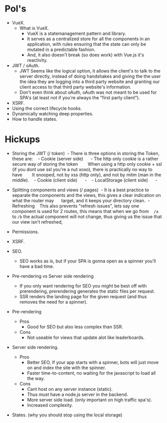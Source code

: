 # PoI's

- VueX.
  - What is VueX.
    - VueX is a statemanagement pattern and library.
    - It serves as a centralized store for all the components in an application, with rules ensuring that the state can only be mutated       in a predictable fashion.
    - And, it also doesn't break (so does work) with Vue.js it's reactivity.
- JWT / oAuth.
  - JWT Seems like the logical option, it allows the client's to talk to the server directly, instead of doing handshakes and giving the     the user the idea they are logging into a third party website and granting our client access to that third party website's
    information.
  - Don't even think about oAuth, oAuth was not meant to be used for SPA's (at least not if you're always the "first party client").
- XSRF.
- Using the correct lifecycle hooks.
- Dynamically watching deep properties.
- How to handle states.

# Hickups

- Storing the JWT (/ token)
  - There is three options in storing the Token, these are:
    - Cookie (server side)
      - The http only cookie is a rather secure way of storing the token
        When using a http only cookie + ssl (if you dont use ssl you're a nut xoxo), there is practically no way to have
        It snooped, not by xss (http only), and not by mitm (man in the middle).
    - Cookie (client side)
      - 
    - LocalStorage (client side)
      -
- Splitting components and views (/ pages)
  - It is a best practice to separate the components and the views, this gives a clear indication on what the router may  
    target, and it keeps your directory clean.
  - Refreshing
    This also prevents "refresh issues", lets say one component is used for 2 routes, this means that when we go from 
    `/a` to `/b` the actual component will not change, thus giving us the issue that our view isn't refreshed,
- Permissions.
- XSRF.
- SEO.
  - SEO works as is, but if your SPA is gonna open as a spinner you'll have a bad time.
- Pre-rendering vs Server side rendering
  - If you only want rendering for SEO you might be best off with prerendering, prerendering generates the static files per request.
  - SSR renders the landing page for the given request (and thus removes the need for a spinner).
- Pre-rendering
  - Pros
    - Good for SEO but also less complex than SSR.
  - Cons 
    - Not useable for views that update alot like leaderboards.
- Server side rendering.
  - Pros
    - Better SEO, If your app starts with a spinner, bots will just move on and index the site with the spinner.
    - Faster time-to-content, no waiting for the javascript to load all the way.
  - Cons
    - Cant host on any server instance (static).
    - Thus must have a node.js server in the backend.
    - More server side load. (only important on high traffic spa's).
    - Increased complexity.
     
- States. (why you should stop using the local storage)
